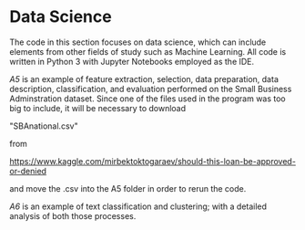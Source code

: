 # Data Science

The code in this section focuses on data science, which can include elements from other fields of study such as Machine Learning. All code is written in Python 3 with Jupyter Notebooks employed as the IDE.

*A5* is an example of feature extraction, selection, data preparation, data description, classification, and evaluation performed on the Small Business Adminstration dataset. Since one of the files used in the program was too big to include, it will be necessary to download 

"SBAnational.csv" 

from 

https://www.kaggle.com/mirbektoktogaraev/should-this-loan-be-approved-or-denied 

and move the .csv into the A5 folder in order to rerun the code.

*A6* is an example of text classification and clustering; with a detailed analysis of both those processes.
